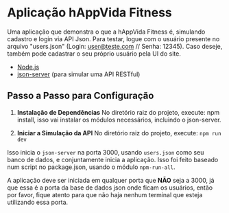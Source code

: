# Aplicação hAppVida Fitness
Uma aplicação que demonstra o que a hAppVida Fitness é, simulando cadastro e login via API Json.
Para testar, logue com o usuário presente no arquivo "users.json" (Login: user@teste.com // Senha: 12345). Caso deseje, também pode cadastrar o seu próprio usuário pela UI do site.

- [Node.js](https://nodejs.org/en/)
- [json-server](https://www.npmjs.com/package/json-server) (para simular uma API RESTful)

## Passo a Passo para Configuração

1. **Instalação de Dependências**
   No diretório raiz do projeto, execute:
npm install, isso vai instalar os módulos necessários, incluindo o json-server.

2. **Iniciar a Simulação da API**
No diretório raiz do projeto, execute:
`npm run dev`

Isso inicia o `json-server` na porta 3000, usando `users.json` como seu banco de dados, e conjuntamente inicia a aplicação. 
Isso foi feito baseado num script no package.json, usando o módulo `npm-run-all`.


A aplicação deve ser iniciada em qualquer porta que **NÃO** seja a 3000, já que essa é a porta da base de dados json onde ficam os usuários, então por favor, fique atento para que não haja nenhum terminal que esteja utilizando essa porta.


